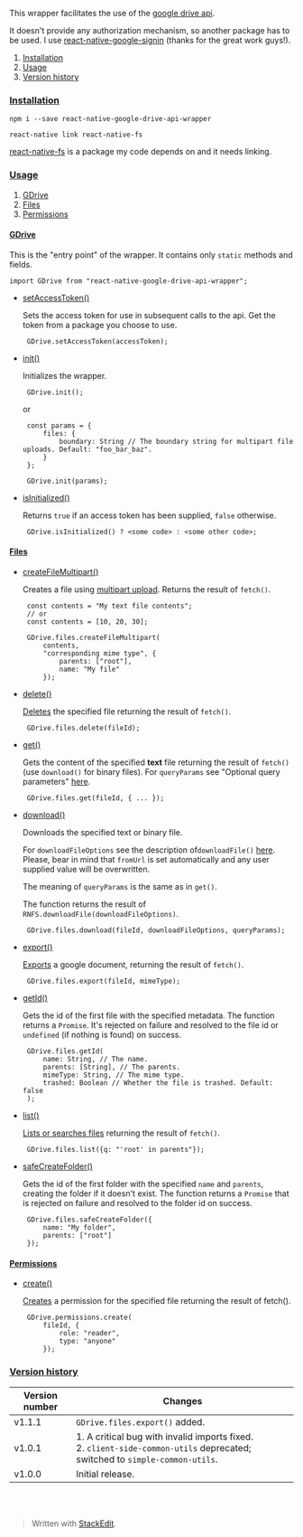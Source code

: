 ﻿This wrapper facilitates the use of the [google drive api](https://developers.google.com/drive/v3/reference/).

It doesn't provide any authorization mechanism, so another package has to be used. I use [react-native-google-signin](https://www.npmjs.com/package/react-native-google-signin) (thanks for the great work guys!).

 1. <a name="cinstallation"></a>[Installation](#installation)
 2. <a name="cusage"></a>[Usage](#usage)
 3. <a name="cversionHistory"></a>[Version history](#versionHistory)

### <a name="installation"></a>[Installation](#cinstallation)

    npm i --save react-native-google-drive-api-wrapper
    
    react-native link react-native-fs

[react-native-fs](https://www.npmjs.com/package/react-native-fs) is a package my code depends on and it needs linking.

### <a name="usage"></a>[Usage](#cusage)

 1. <a name="cgdriveapiwGDrive">[GDrive](#gdriveapiwGDrive)</a>
 1. <a name="cgdriveapiwFiles">[Files](#gdriveapiwFiles)</a>
 1. <a name="cgdriveapiwPermissions">[Permissions](#gdriveapiwPermissions)</a>

#### <a name="gdriveapiwGDrive">[GDrive<i class="icon-up"></i>](#cgdriveapiwGDrive)</a>
This is the "entry point" of the wrapper. It contains only `static` methods and fields.

    import GDrive from "react-native-google-drive-api-wrapper";

 - [setAccessToken()<i class="icon-up"></i>](#gdriveapiwGDrive)
    
    Sets the access token for use in subsequent calls to the api. Get the token from a package you choose to use.
    
        GDrive.setAccessToken(accessToken);
    
 - [init()<i class="icon-up"></i>](#gdriveapiwGDrive)
    
    Initializes the wrapper.
    
        GDrive.init();
    
    or
    
	    const params = {
	        files: {
		        boundary: String // The boundary string for multipart file uploads. Default: "foo_bar_baz".
	        }
	    };
        
        GDrive.init(params);
    
 - [isInitialized()<i class="icon-up"></i>](#gdriveapiwGDrive)
    
    Returns `true` if an access token has been supplied, `false` otherwise.
    
        GDrive.isInitialized() ? <some code> : <some other code>;

#### <a name="gdriveapiwFiles">[Files<i class="icon-up"></i>](#cgdriveapiwFiles)</a>

 - [createFileMultipart()<i class="icon-up"></i>](#gdriveapiwFiles)
    
    Creates a file using [multipart upload](https://developers.google.com/drive/v3/web/manage-uploads). Returns the result of `fetch()`.
    
        const contents = "My text file contents";
        // or
        const contents = [10, 20, 30];
        
        GDrive.files.createFileMultipart(
            contents,
            "corresponding mime type", {
	            parents: ["root"],
	            name: "My file"
            });
            
 - [delete()<i class="icon-up"></i>](#gdriveapiwFiles)
    
    [Deletes](https://developers.google.com/drive/v3/reference/files/delete) the specified file returning the result of `fetch()`.
    
	    GDrive.files.delete(fileId);

 - [get()<i class="icon-up"></i>](#gdriveapiwFiles)
	
    Gets the content of the specified **text** file returning the result of `fetch()` (use `download()` for binary files). For `queryParams` see "Optional query parameters" [here](https://developers.google.com/drive/v3/reference/files/get).
	
		GDrive.files.get(fileId, { ... });
		
 - [download()<i class="icon-up"></i>](#gdriveapiwFiles)
	
	Downloads the specified text or binary file.
	
	For `downloadFileOptions` see the description of`downloadFile()` [here](https://www.npmjs.com/package/react-native-fs). Please, bear in mind that `fromUrl` is set automatically and any user supplied value will be overwritten.
	
	The meaning of `queryParams` is the same as in `get()`.
	
	The function returns the result of `RNFS.downloadFile(downloadFileOptions)`.
		
		GDrive.files.download(fileId, downloadFileOptions, queryParams);

 - [export()](#gdriveapiwFiles)

	[Exports](#https://developers.google.com/drive/v3/reference/files/export) a google document, returning the result of `fetch()`.

	    GDrive.files.export(fileId, mimeType);

 - [getId()<i class="icon-up"></i>](#gdriveapiwFiles)
    
	Gets the id of the first file with the specified metadata. The function returns a `Promise`. It's rejected on failure and resolved to the file id or `undefined` (if nothing is found) on success.
	
        GDrive.files.getId(
            name: String, // The name.
            parents: [String], // The parents.
            mimeType: String, // The mime type.
            trashed: Boolean // Whether the file is trashed. Default: false
        );
		
 - [list()<i class="icon-up"></i>](#gdriveapiwFiles)
	
	[Lists or searches files](https://developers.google.com/drive/v3/reference/files/list) returning the result of `fetch()`.
	
		GDrive.files.list({q: "'root' in parents"});
	
 - [safeCreateFolder()<i class="icon-up"></i>](#gdriveapiwFiles)
	
	Gets the id of the first folder with the specified `name` and `parents`, creating the folder if it doesn't exist. The function returns a `Promise` that is rejected on failure and resolved to the folder id on success.
	
        GDrive.files.safeCreateFolder({
            name: "My folder",
            parents: ["root"]
        });

#### <a name="gdriveapiwPermissions">[Permissions<i class="icon-up"></i>](#cgdriveapiwPermissions)</a>

 - [create()](#gdriveapiwPermissions)
	
	[Creates](https://developers.google.com/drive/v3/reference/permissions/create) a permission for the specified file returning the result of fetch().
	
        GDrive.permissions.create(
            fileId, {
                role: "reader",
                type: "anyone"
            });




### <a name="versionHistory"></a>[Version history](#cversionHistory)

Version number|Changes
-|-
v1.1.1|`GDrive.files.export()` added.
v1.0.1|1.&nbsp;A critical bug with invalid imports fixed.<br>2.&nbsp;`client-side-common-utils` deprecated; switched to `simple-common-utils`.
v1.0.0|Initial release.

<br><br>
> Written with [StackEdit](https://stackedit.io/).
